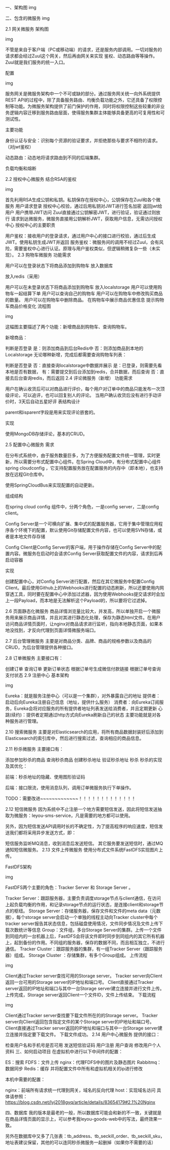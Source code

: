一、架构图
img

二、包含的微服务
img

2.1 网关微服务
架构图

img

不管是来自于客户端（PC或移动端）的请求，还是服务内部调用。一切对服务的请求都会经过Zuul这个网关，然后再由网关来实现 鉴权、动态路由等等操作。Zuul就是我们服务的统一入口。

配置

img

服务网关是微服务架构中一个不可或缺的部分。通过服务网关统一向外系统提供REST API的过程中，除了具备服务路由、均衡负载功能之外，它还具备了权限控制等功能。为微服务架构提供了前门保护的作用，同时将权限控制这些较重的非业务逻辑内容迁移到服务路由层面，使得服务集群主体能够具备更高的可复用性和可测试性。

主要功能

身份认证与安全：识别每个资源的验证要求，并拒绝那些与要求不相符的请求。（对jwt鉴权）

动态路由：动态地将请求路由到不同的后端集群。

负载均衡和熔断

2.2 授权中心微服务
结合RSA的鉴权

img

首先利用RSA生成公钥和私钥。私钥保存在授权中心，公钥保存在Zuul和各个微服务
用户请求登录
授权中心校验，通过后用私钥对JWT进行签名加密
返回jwt给用户
用户携带JWT访问
Zuul直接通过公钥解密JWT，进行验证，验证通过则放行
请求到达微服务，微服务直接用公钥解析JWT，获取用户信息，无需访问授权中心
授权中心的主要职责

用户鉴权：接收用户的登录请求，通过用户中心的接口进行校验，通过后生成JWT。使用私钥生成JWT并返回
服务鉴权：微服务间的调用不经过Zuul，会有风险，需要鉴权中心进行认证。原理与用户鉴权类似，但逻辑稍微复杂一些（未实现）。
2.3 购物车微服务
功能需求

用户可以在登录状态下将商品添加到购物车
放入数据库

放入redis（采用）

用户可以在未登录状态下将商品添加到购物车
放入localstorage
用户可以使用购物车一起结算下单
用户可以查询自己的购物车
用户可以在购物车中修改购买商品的数量。
用户可以在购物车中删除商品。
在购物车中展示商品优惠信息
提示购物车商品价格变化
流程图

img

这幅图主要描述了两个功能：新增商品到购物车、查询购物车。

新增商品：

判断是否登录
是：则添加商品到后台Redis中
否：则添加商品到本地的Localstorage
无论哪种新增，完成后都需要查询购物车列表：

判断是否登录
否：直接查询localstorage中数据并展示
是：已登录，则需要先看本地是否有数据，
有：需要提交到后台添加到redis，合并数据，而后查询
否：直接去后台查询redis，而后返回
2.4 评论微服务（新增）
功能需求

用户在确认收货后可以对商品进行评价，每个用户对订单中的商品只能发布一次顶级评论，可以追评，也可以回复别人的评论。
当用户确认收货后没有进行手动评价时，3天后自动五星好评
表结构设计

parent和isparent字段是用来实现评论嵌套的。

实现

使用MongoDB存储评论，基本的CRUD。

2.5 配置中心微服务
需求

在分布式系统中，由于服务数量巨多，为了方便服务配置文件统一管理，实时更新，所以需要分布式配置中心组件。在Spring Cloud中，有分布式配置中心组件spring cloudconfig ，它支持配置服务放在配置服务的内存中（即本地），也支持放在远程Git仓库中。

使用SpringCloudBus来实现配置的自动更新。

组成结构

在spring cloud config 组件中，分两个角色，一是config server，二是config client。

Config Server是一个可横向扩展、集中式的配置服务器，它用于集中管理应用程序各个环境下的配置，默认使用Git存储配置文件内容，也可以使用SVN存储，或者是本地文件存存储

Config Client是Config Server的客户端，用于操作存储在Config Server中的配置内容。微服务在启动时会请求Config Server获取配置文件的内容，请求到后再启动容器

实现

创建配置中心，对Config Server进行配置，然后在其它微服务中配置Config Client。最后使用Github上的Webhooks进行配置的动态刷新，所以还要使用内网穿透工具，同时要在配置中心中添加过滤器，因为使用Webhooks提交请求时会加上一段Payload，而本地是无法解析这个Payload的，所以要将它过滤掉。

2.6 页面静态化微服务
商品详情浏览量比较大，并发高，所以单独开启一个微服务用来展示商品详情，并且对其进行静态化处理，保存为静态html文件。在用户访问商品详情页面时，让nginx对商品请求进行监听，指向本地静态页面，如果本地没找到，才反向代理到页面详情微服务端口。

2.7 后台管理微服务
主要是对商品分类、品牌、商品的规格参数以及商品的CRUD，为后台管理提供各种接口。

2.8 订单微服务
主要接口有：

创建订单
查询订单
更新订单状态
根据订单号生成微信付款链接
根据订单号查询支付状态
2.9 注册中心
基本架构

img

Eureka：就是服务注册中心（可以是一个集群），对外暴露自己的地址
提供者：启动后向Eureka注册自己信息（地址，提供什么服务）
消费者：向Eureka订阅服务，Eureka会将对应服务的所有提供者地址列表发送给消费者，并且定期更新
心跳(续约)：提供者定期通过http方式向Eureka刷新自己的状态
主要功能就是对各种服务进行管理。

2.10 搜索微服务
主要是对Elasticsearch的应用，将所有商品数据封装好后添加到Elasticsearch的索引库中，然后进行搜索过滤，查询相应的商品信息。

2.11 秒杀微服务
主要接口有：

添加参加秒杀的商品
查询秒杀商品
创建秒杀地址
验证秒杀地址
秒杀
秒杀的实现及其优化：

前端：秒杀地址的隐藏、使用图形验证码

后端：接口限流，使用消息队列，调用订单微服务执行下单操作。

TODO：需要改进~~~~~~~~~~~~~！！！！！！！！！！！！！

2.12 短信微服务
因为系统中不止注册一个地方需要短信发送，因此将短信发送抽取为微服务：leyou-sms-service，凡是需要的地方都可以使用。

另外，因为短信发送API调用时长的不确定性，为了提高程序的响应速度，短信发送我们都将采用异步发送方式，即：

短信服务监听MQ消息，收到消息后发送短信。
其它服务要发送短信时，通过MQ通知短信微服务。
2.13 文件上传微服务
使用分布式文件系统FastDFS实现图片上传。

FastDFS架构

img

FastDFS两个主要的角色：Tracker Server 和 Storage Server 。

Tracker Server：跟踪服务器，主要负责调度storage节点与client通信，在访问上起负载均衡的作用，和记录storage节点的运行状态，是连接client和storage节点的枢纽。
Storage Server：存储服务器，保存文件和文件的meta data（元数据），每个storage server会启动一个单独的线程主动向Tracker cluster中每个tracker server报告其状态信息，包括磁盘使用情况，文件同步情况及文件上传下载次数统计等信息
Group：文件组，多台Storage Server的集群。上传一个文件到同组内的一台机器上后，FastDFS会将该文件即时同步到同组内的其它所有机器上，起到备份的作用。不同组的服务器，保存的数据不同，而且相互独立，不进行通信。
Tracker Cluster：跟踪服务器的集群，有一组Tracker Server（跟踪服务器）组成。
Storage Cluster ：存储集群，有多个Group组成。
上传流程

img

Client通过Tracker server查找可用的Storage server。
Tracker server向Client返回一台可用的Storage server的IP地址和端口号。
Client直接通过Tracker server返回的IP地址和端口与其中一台Storage server建立连接并进行文件上传。
上传完成，Storage server返回Client一个文件ID，文件上传结束。
下载流程

img

Client通过Tracker server查找要下载文件所在的的Storage server。
Tracker server向Client返回包含指定文件的某个Storage server的IP地址和端口号。
Client直接通过Tracker server返回的IP地址和端口与其中一台Storage server建立连接并指定要下载文件。
下载文件成功。
2.14 用户中心微服务
提供的接口：

检查用户名和手机号是否可用
发送短信验证码
用户注册
用户查询
修改用户个人资料
三、如何启动项目
在虚拟机中进行以下中间件的配置：

ES：搜索
FDFS：文件上传
nginx：代理FDFS中的图片及静态图片
Rabbitmq：数据同步
Redis：缓存
并将配置文件中所有和虚拟机相关的ip进行修改

本机中需要的配置：

nginx：前端所有请求统一代理到网关，域名的反向代理
host：实现域名访问
具体请参照：https://blog.csdn.net/lyj2018gyq/article/details/83654179#2.1%20Nginx

四、数据库
我的版本是最老的一般，所以数据库可能会和新的不一致，关键就是在商品详情页面的显示上，可以参考我leyou-goods-web中的写法，最终效果一致。

另外在数据库中又多了几张表：tb_address、tb_seckill_order、tb_seckill_sku，地址表建议保留，其他的可以连同秒杀微服务一起删掉（如果你不需要的话）

